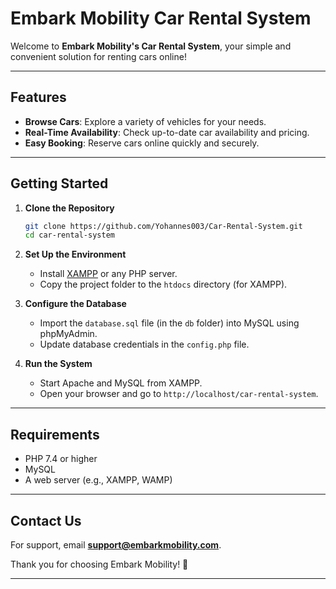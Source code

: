 
# Embark Mobility Car Rental System  

Welcome to **Embark Mobility's Car Rental System**, your simple and convenient solution for renting cars online!  

---

## **Features**  
- **Browse Cars**: Explore a variety of vehicles for your needs.  
- **Real-Time Availability**: Check up-to-date car availability and pricing.  
- **Easy Booking**: Reserve cars online quickly and securely.   

---

## **Getting Started**  

1. **Clone the Repository**  
   ```bash  
   git clone https://github.com/Yohannes003/Car-Rental-System.git  
   cd car-rental-system  
   ```  

2. **Set Up the Environment**  
   - Install [XAMPP](https://www.apachefriends.org/index.html) or any PHP server.  
   - Copy the project folder to the `htdocs` directory (for XAMPP).  

3. **Configure the Database**  
   - Import the `database.sql` file (in the `db` folder) into MySQL using phpMyAdmin.  
   - Update database credentials in the `config.php` file.  

4. **Run the System**  
   - Start Apache and MySQL from XAMPP.  
   - Open your browser and go to `http://localhost/car-rental-system`.  

---

## **Requirements**  
- PHP 7.4 or higher  
- MySQL  
- A web server (e.g., XAMPP, WAMP)  

---

## **Contact Us**  
For support, email **support@embarkmobility.com**.  

Thank you for choosing Embark Mobility! 🚗  

---  
